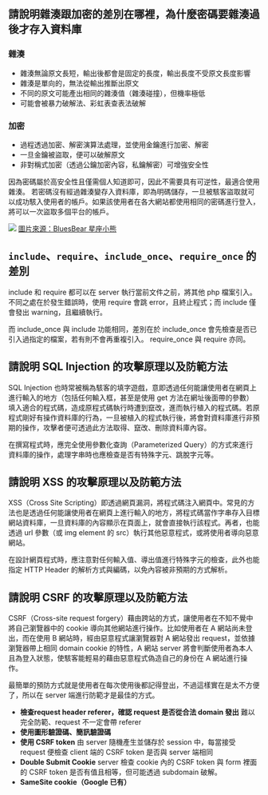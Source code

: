 ## 請說明雜湊跟加密的差別在哪裡，為什麼密碼要雜湊過後才存入資料庫
### 雜湊
* 雜湊無論原文長短，輸出後都會是固定的長度，輸出長度不受原文長度影響
* 雜湊是單向的，無法從輸出推斷出原文
* 不同的原文可能產出相同的雜湊值（雜湊碰撞），但機率極低
* 可能會被暴力破解法、彩虹表查表法破解
### 加密
* 過程透過加密、解密演算法處理，並使用金鑰進行加密、解密
* 一旦金鑰被盜取，便可以破解原文
* 非對稱式加密（透過公鑰加密內容，私鑰解密）可增強安全性

因為密碼屬於高安全性且僅需個人知道即可，因此不需要具有可逆性，最適合使用雜湊。
若密碼沒有經過雜湊變存入資料庫，即為明碼儲存，一旦被駭客盜取就可以成功駭入使用者的帳戶。如果該使用者在各大網站都使用相同的密碼進行登入，將可以一次盜取多個平台的帳戶。

![](https://obs.line-scdn.net/0hWhry46ouCEdPAB5C-lF3EHVWCyh8bBtEKzZZRAxuVnBjN0xCemdAdG5VV3BrNk8ZJmdAIm0HE3Y3OBtEJzFA/w1200)
[圖片來源：BluesBear 星座小熊](https://today.line.me/tw/v2/article/Q5kGYV)

## `include`、`require`、`include_once`、`require_once` 的差別
include 和 require 都可以在 server 執行當前文件之前，將其他 php 檔案引入。
不同之處在於發生錯誤時，使用 require 會跳 error，且終止程式；而 include 僅會發出 warning，且繼續執行。

而 include_once 與 include 功能相同，差別在於 include_once 會先檢查是否已引入過指定的檔案，若有則不會再重複引入。
require_once 與 require 亦同。

## 請說明 SQL Injection 的攻擊原理以及防範方法
SQL Injection 也時常被稱為駭客的填字遊戲，意即透過任何能讓使用者在網頁上進行輸入的地方（包括任何輸入框，甚至是使用 get 方法在網址後面帶的參數）填入適合的程式碼，造成原程式碼執行時遭到竄改，進而執行植入的程式碼。若原程式剛好有操作資料庫的行為，一旦被植入的程式執行後，將會對資料庫進行非預期的操作，攻擊者便可透過此方法取得、竄改、刪除資料庫內容。

在撰寫程式時，應完全使用參數化查詢（Parameterized Query）的方式來進行資料庫的操作，處理字串時也應檢查是否有特殊字元、跳脫字元等。

##  請說明 XSS 的攻擊原理以及防範方法
XSS（Cross Site Scripting）即透過網頁漏洞，將程式碼注入網頁中。常見的方法也是透過任何能讓使用者在網頁上進行輸入的地方，將程式碼當作字串存入目標網站資料庫，一旦資料庫的內容顯示在頁面上，就會直接執行該程式。再者，也能透過 url 參數（或 img element 的 src）執行其他惡意程式，或將使用者導向惡意網站。

在設計網頁程式時，應注意對任何輸入值、導出值進行特殊字元的檢查，此外也能指定 HTTP Header 的解析方式與編碼，以免內容被非預期的方式解析。

## 請說明 CSRF 的攻擊原理以及防範方法
CSRF（Cross-site request forgery）藉由跨站的方式，讓使用者在不知不覺中將自己瀏覽器中的 cookie 導向其他網站進行操作。比如使用者在 A 網站尚未登出，而在使用 B 網站時，經由惡意程式讓瀏覽器對 A 網站發出 request，並依據瀏覽器帶上相同 domain cookie 的特性，A 網站 server 將會判斷使用者為本人且為登入狀態，使駭客能輕易的藉由惡意程式偽造自己的身份在 A 網站進行操作。

最簡單的預防方式就是使用者在每次使用後都記得登出，不過這樣實在是太不方便了，所以在 server 端進行防範才是最佳的方式。
* **檢查request header referer，確認 request 是否從合法 domain 發出**
難以完全防範、request 不一定會帶 referer
* **使用圖形驗證碼、簡訊驗證碼**
* **使用 CSRF token**
由 server 隨機產生並儲存於 session 中，每當接受 request 便檢查 client 端的 CSRF token 是否與 server 端相同
* **Double Submit Cookie**
server 檢查 cookie 內的 CSRF token 與 form 裡面的 CSRF token 是否有值且相等，但可能透過 subdomain 破解。
* **SameSite cookie（Google 已有）**